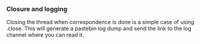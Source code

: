 ### Closure and logging

Closing the thread when correspondence is done is a simple case of using .close. This will generate a pastebin log dump and send the link to the log channel where you can read it.

